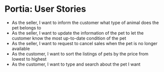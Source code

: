 # Portia: User Stories
- As the seller, I want to inform the customer what type of animal does the pet belongs to
- As the seller, I want to update the information of the pet to let the customer know the most up-to-date condition of the pet
- As the seller, I want to request to cancel sales when the pet is no longer available
- As the customer, I want to sort the listings of pets by the price from lowest to highest
- As the customer, I want to type and search about the pet I want